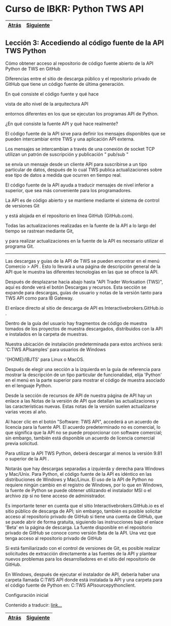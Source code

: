 
# Curso de IBKR: Python TWS API
|[Atrás](./leccion2.md "Atrás")|[Siguiente](./leccion4.md "Siguiente")|
|---|---:|

## Lección 3: Accediendo al código fuente de la API TWS Python

Cómo obtener acceso al repositorio de código fuente abierto de la API Python de TWS en GitHub

Diferencias entre el sitio de descarga público y 
el repositorio privado de GitHub 
que tiene un código fuente de última generación. 

En qué consiste el código fuente y qué hace

vista de alto nivel de la arquitectura API 

entornos diferentes en los que se ejecutan los programas API de Python.

¿En qué consiste la fuente API y qué hace realmente?

El código fuente de la API sirve para definir los mensajes disponibles que se pueden intercambiar entre TWS y una aplicación API externa. 

Los mensajes se intercambian a través de una conexión de socket TCP 
utilizan un patrón de suscripción y publicación " pub/sub "

se envía un mensaje desde un cliente API para suscribirse a un tipo particular de datos, después de lo cual TWS publica actualizaciones sobre ese tipo de datos a medida que ocurren en tiempo real. 

El código fuente de la API ayuda a traducir mensajes de nivel inferior a superior, que sea más conveniente para los programadores.

La API es de código abierto y se mantiene mediante el sistema de control de versiones Git 

y está alojada en el repositorio en línea GitHub (GitHub.com).

Todas las actualizaciones realizadas en la fuente de la API a lo largo del tiempo se rastrean mediante Git, 

y para realizar actualizaciones en la fuente de la API es necesario utilizar el programa Git.

________


Las descargas y guías de la API de TWS se pueden encontrar en el menú Comercio > API . Esto lo llevará a una página de descripción general de la API que le muestra las diferentes tecnologías en las que se ofrece la API.

Después de desplazarse hacia abajo hasta "API Trader Worksation (TWS)", aquí es donde verá el botón Descargas y recursos. Esta sección se expande para descargas, guías de usuario y notas de la versión tanto para TWS API como para IB Gateway.

El enlace directo al sitio de descarga de API es Interactivebrokers.GitHub.io .

Dentro de la guía del usuario hay fragmentos de código de muestra tomados de los proyectos de muestra descargados, distribuidos con la API e instalados en la carpeta de muestras.

Nuestra ubicación de instalación predeterminada para estos archivos será:
 'C:TWS APIsamples' para usuarios de Windows

 '{HOME}/IBJTS' para Linux o MacOS.

Después de elegir una sección a la izquierda en la guía de referencia para mostrar la descripción de un tipo particular de funcionalidad, elija 'Python' en el menú en la parte superior para mostrar el código de muestra asociado en el lenguaje Python.

Desde la sección de recursos de API de nuestra página de API hay un enlace a las Notas de la versión de API que detallan las actualizaciones y las características nuevas. Estas notas de la versión suelen actualizarse varias veces al año.

Al hacer clic en el botón "Software: TWS API", accederá a un acuerdo de licencia para la fuente API. El acuerdo predeterminado no es comercial, lo que significa que la API no se puede proporcionar con software comercial; sin embargo, también está disponible un acuerdo de licencia comercial previa solicitud.

Para utilizar la API TWS Python, deberá descargar al menos la versión 9.81 o superior de la API .

Notarás que hay descargas separadas a izquierda y derecha para Windows y Mac/Unix. Para Python, el código fuente de la API es idéntico en las distribuciones de Windows y Mac/Linux. El uso de la API de Python no requiere ningún cambio en el registro de Windows, por lo que en Windows, la fuente de Python se puede obtener utilizando el instalador MSI o el archivo zip si no tiene acceso de administrador.

Es importante tener en cuenta que el sitio Interactivebrokers.GitHub.io es el sitio público de descarga de API; sin embargo, también es posible solicitar acceso al repositorio privado de GitHub si tiene una cuenta de GitHub, que se puede abrir de forma gratuita, siguiendo las instrucciones bajo el enlace 'Beta' en la página de descarga. La fuente disponible en el repositorio privado de GitHub se conoce como versión Beta de la API. Una vez que tenga acceso al repositorio privado de GitHub

Si está familiarizado con el control de versiones de Git, es posible realizar solicitudes de extracción directamente a las fuentes de la API y plantear nuevos problemas para los desarrolladores en el sitio del repositorio de GitHub.

En Windows, después de ejecutar el instalador de API, debería haber una carpeta llamada C:TWS API donde está instalada la API y una carpeta para el código fuente de Python en: C:TWS APIsourcepythonclient.

Configuración inicial

Contenido a traducir: [link...](https://ibkrcampus.com/trading-lessons/accessing-the-tws-python-api-source-code/ "link...")

|[Atrás](./leccion2.md "Atrás")|[Siguiente](./leccion4.md "Siguiente")|
|---|---:|
